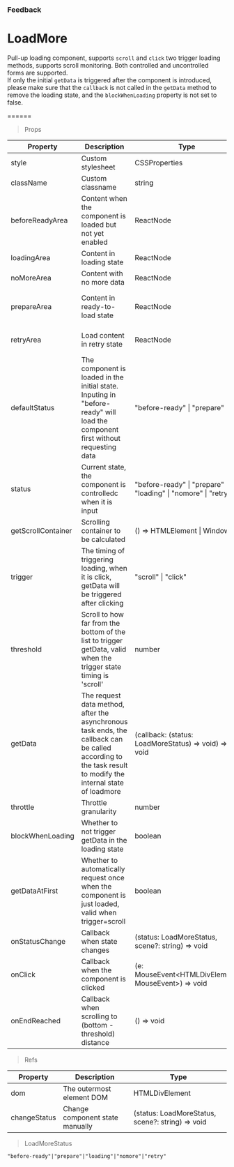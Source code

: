 ### Feedback

# LoadMore 

Pull-up loading component, supports `scroll` and `click` two trigger loading methods, supports scroll monitoring. Both controlled and uncontrolled forms are supported. <br>If only the initial `getData` is triggered after the component is introduced, please make sure that the `callback` is not called in the `getData` method to remove the loading state, and the `blockWhenLoading` property is not set to false.

======

> Props

|Property|Description|Type|DefaultValue|
|----------|-------------|------|------|
|style|Custom stylesheet|CSSProperties|-|
|className|Custom classname|string|-|
|beforeReadyArea|Content when the component is loaded but not yet enabled|ReactNode|null|
|loadingArea|Content in loading state|ReactNode|"Trying to load..."|
|noMoreArea|Content with no more data|ReactNode|"No more data"|
|prepareArea|Content in ready\-to\-load state|ReactNode|"Pull up to load more" or "Click to load more"|
|retryArea|Load content in retry state|ReactNode|"failed to load, click to retry"|
|defaultStatus|The component is loaded in the initial state\. Inputing in "before\-ready" will load the component first without requesting data|"before\-ready" \| "prepare"|"prepare"|
|status|Current state, the component is controlledc  when it is input|"before\-ready" \| "prepare" \| "loading" \| "nomore" \| "retry"|-|
|getScrollContainer|Scrolling container to be calculated|() =\> HTMLElement \| Window|() => window|
|trigger|The timing of triggering loading, when it is click, getData will be triggered after clicking|"scroll" \| "click"|"scroll"|
|threshold|Scroll to how far from the bottom of the list to trigger getData, valid when the trigger state timing is 'scroll'|number|200|
|getData|The request data method, after the asynchronous task ends, the callback can be called according to the task result to modify the internal state of loadmore|(callback: (status: LoadMoreStatus) =\> void) =\> void|-|
|throttle|Throttle granularity|number|0|
|blockWhenLoading|Whether to not trigger getData in the loading state|boolean|true|
|getDataAtFirst|Whether to automatically request once when the component is just loaded, valid when trigger=scroll|boolean|true|
|onStatusChange|Callback when state changes|(status: LoadMoreStatus, scene?: string) =\> void|-|
|onClick|Callback when the component is clicked|(e: MouseEvent\<HTMLDivElement, MouseEvent\>) =\> void|-|
|onEndReached|Callback when scrolling to (bottom \- threshold) distance|() =\> void|-|

> Refs

|Property|Description|Type|
|----------|-------------|------|
|dom|The outermost element DOM|HTMLDivElement|
|changeStatus|Change component state manually|(status: LoadMoreStatus, scene?: string) =\> void|

> LoadMoreStatus

```
"before-ready"|"prepare"|"loading"|"nomore"|"retry"
```
